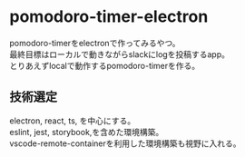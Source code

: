 # pomodoro-timer-electron  
pomodoro-timerをelectronで作ってみるやつ。  
最終目標はローカルで動きながらslackにlogを投稿するapp。  
とりあえずlocalで動作するpomodoro-timerを作る。  

## 技術選定  
electron, react, ts, を中心にする。  
eslint, jest, storybook,を含めた環境構築。  
vscode-remote-containerを利用した環境構築も視野に入れる。  